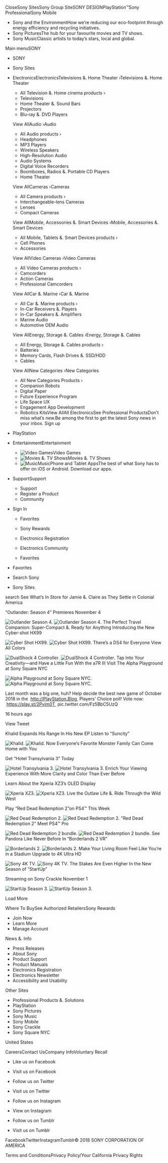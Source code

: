 Close<img src="//www.sony.com/assets/images/close-btn-x.png?fa48f775a334600f47f403ffb303d1e7&amp;wid=12" alt="" class="u-nav-close-btn-img">Sony Sites<img src="//www.sony.com/image/9a512bd93333b3c884bdbe2ba1581755?fmt=jpeg&amp;wid=370" alt="" class="u-nav-primary-img">Sony Group Site<img src="//www.sony.com/image/9762859c83b5616a7c75b2714c2e7d76?fmt=jpeg&amp;wid=370" alt="" class="u-nav-primary-img">SONY DESIGN<img src="//www.sony.com/image/5b83005cbb02abbc2878e29b23a3c362?fmt=jpeg&amp;wid=370" alt="" class="u-nav-primary-img">PlayStation™<img src="//www.sony.com/image/65c210a5a7b4a59a9963df8a4e0835da?fmt=jpeg&amp;wid=370" alt="" class="u-nav-primary-img">Sony Professional<img src="//www.sony.com/image/bf805a8b340105d03fcff55e3d22fb18?fmt=jpeg&amp;wid=370" alt="" class="u-nav-primary-img">Sony Mobile

*   Sony and the EnvironmentHow we’re reducing our eco-footprint through energy efficiency and recycling initiatives.
*   Sony PicturesThe hub for your favourite movies and TV shows.
*   Sony MusicClassic artists to today’s stars, local and global.

Main menuSONY

*   SONY
*   Sony Sites
*   ElectronicsElectronicsTelevisions &. Home Theater ›Televisions &. Home Theater
    
    *   All Television &. Home cinema products ›
    *   Televisions
    *   Home Theater &. Sound Bars
    *   Projectors
    *   Blu-ray &. DVD Players
    
    View AllAudio ›Audio
    
    *   All Audio products ›
    *   Headphones
    *   MP3 Players
    *   Wireless Speakers
    *   High-Resolution Audio
    *   Audio Systems
    *   Digital Voice Recorders
    *   Boomboxes, Radios &. Portable CD Players
    *   Home Theater
    
    View AllCameras ›Cameras
    
    *   All Camera products ›
    *   Interchangeable-lens Cameras
    *   Lenses
    *   Compact Cameras
    
    View AllMobile, Accessories &. Smart Devices ›Mobile, Accessories &. Smart Devices
    
    *   All Mobile, Tablets &. Smart Devices products ›
    *   Cell Phones
    *   Accessories
    
    View AllVideo Cameras ›Video Cameras
    
    *   All Video Cameras products ›
    *   Camcorders
    *   Action Cameras
    *   Professional Camcorders
    
    View AllCar &. Marine ›Car &. Marine
    
    *   All Car &. Marine products ›
    *   In-Car Receivers &. Players
    *   In-Car Speakers &. Amplifiers
    *   Marine Audio
    *   Automotive OEM Audio
    
    View AllEnergy, Storage &. Cables ›Energy, Storage &. Cables
    
    *   All Energy, Storage &. Cables products ›
    *   Batteries
    *   Memory Cards, Flash Drives &. SSD/HDD
    *   Cables
    
    View AllNew Categories ›New Categories
    *   All New Categories Products ›
    *   Companion Robots
    *   Digital Paper
    *   Future Experience Program
    *   Life Space UX
    *   Engagement App Development
    *   Robotics KitsView AllAll ElectronicsSee Professional Products<img src="//www.sony.com/image/73af50e8d496b98be27c316fba0cb511?fmt=jpeg&amp;wid=218" alt="" class="iq-img">Don’t miss what’s new.Be among the first to get the latest Sony news in your inbox. Sign up
*   PlayStation
*   EntertainmentEntertainment
    *   <img src="//www.sony.com/image/c8d568c456f06d3fa734b3331f100352?fmt=png-alpha&amp;wid=192&amp;hei=106" alt="Video Games" class="0 ">Video Games
    *   <img src="//www.sony.com/image/fc437c3658eed4b903e04f558e383d72?fmt=png-alpha&amp;wid=192&amp;hei=106" alt="Movies &amp. TV Shows" class="0 ">Movies &. TV Shows
    *   <img src="//www.sony.com/image/e783b1218f8069830c258b94aa5870c2?fmt=png-alpha&amp;wid=192&amp;hei=106" alt="Music" class="0 ">Music<img src="//www.sony.com/image/7a959cd929b51c2272e8fa8e9e8ed184?fmt=png-alpha&amp;wid=218" alt="" class="">Phone and Tablet AppsThe best of what Sony has to offer on iOS or Android. Download our apps.
*   SupportSupport
    *   <img src="//www.sony.com/image/bf43c4ef8c2eb71880b73f458ec57373?fmt=png-alpha&amp;wid=192&amp;hei=106" alt="" class="0 ">Support
    *   <img src="//www.sony.com/image/9e54e9a0759ae334e03e85366d4ba231?fmt=png-alpha&amp;wid=192&amp;hei=106" alt="" class="0 ">Register a Product
    *   <img src="//www.sony.com/image/b40fc153416e1395537a641506dd9fb8?fmt=png-alpha&amp;wid=192&amp;hei=106" alt="" class="0 ">Community

*   Sign In
    
    *   Favorites
    
    *   Sony Rewards
    *   Electronics Registration
    *   Electronics Community
    *   Favorites
*   Favorites
*   Search Sony
*   Sony Sites

search See What’s In Store for Jamie &. Claire as They Settle in Colonial America

“Outlander: Season 4” Premieres November 4

<img class="bg-img" data-linkname="en:set\_e:position\_1|\_5x2-1:video:tv:OutlanderSeason4-October-25-2018:sptv:image:YMVizqMN83o" data-analytics-event="content" data-analytics-category="tile" data-analytics-action="click" data-analytics-name="See What’s In Store for Jamie &amp. Claire as They Settle in Colonial America YMVizqMN83o Outlander-Season-4" data-img1x="/content/dam/sony/homepage/2018-october/10-25/OutlanderSeason4-600x600.jpg" data-img2x="/content/dam/sony/homepage/2018-october/10-25/OutlanderSeason4-1276x500.jpg" src="/content/dam/sony/homepage/2018-october/10-25/OutlanderSeason4-1276x500.jpg" alt="Outlander Season 4 "/>. <img class="bg-img" data-linkname="en:set\_e:position\_1|\_5x2-1:video:tv:OutlanderSeason4-October-25-2018:sptv:image-mobile:YMVizqMN83o" data-analytics-event="content" data-analytics-category="tile" data-analytics-action="click" data-analytics-name="See What’s In Store for Jamie &amp. Claire as They Settle in Colonial America YMVizqMN83o Outlander-Season-4" data-img1x="/content/dam/sony/homepage/2018-october/10-25/OutlanderSeason4-600x600.jpg" data-img2x="/content/dam/sony/homepage/2018-october/10-25/OutlanderSeason4-1276x500.jpg" src="/content/dam/sony/homepage/2018-october/10-25/OutlanderSeason4-600x600.jpg" alt="Outlander Season 4 "/>. The Perfect Travel Companion: Super-Compact &. Ready for Anything Introducing the New Cyber-shot HX99

<img class="bg-img" data-linkname="en:set\_b:position\_1|\_2x2-1:image:professional:CyberShotHX99-October-25-2018:pro:image" data-analytics-event="content" data-analytics-category="tile" data-analytics-action="click" data-analytics-name="The Perfect Travel Companion: Super-Compact &amp. Ready for Anything Cyber-Shot-HX99" data-img1x="/content/dam/sony/homepage/2018-october/10-25/CybershotHX99-600x600.jpg" data-img2x="/content/dam/sony/homepage/2018-october/10-25/CybershotHX99-600x600.jpg" src="/content/dam/sony/homepage/2018-october/10-25/CybershotHX99-600x600.jpg" alt="Cyber Shot HX99"/>. <img class="bg-img" data-linkname="en:set\_b:position\_1|\_2x2-1:image:professional:CyberShotHX99-October-25-2018:pro:image-mobile:" data-analytics-event="content" data-analytics-category="tile" data-analytics-action="click" data-analytics-name="The Perfect Travel Companion: Super-Compact &amp. Ready for Anything Cyber-Shot-HX99" data-img1x="/content/dam/sony/homepage/2018-october/10-25/CybershotHX99-600x600.jpg" data-img2x="/content/dam/sony/homepage/2018-october/10-25/CybershotHX99-600x600.jpg" src="/content/dam/sony/homepage/2018-october/10-25/CybershotHX99-600x600.jpg" alt="Cyber Shot HX99"/>. There’s a DS4 for Everyone View All Colors

<img class="bg-img" data-linkname="en:set\_b:position\_1|\_2x1-3:image:playstation:DualShock4Controller-October-25-2018:ps:image" data-analytics-event="content" data-analytics-category="tile" data-analytics-action="click" data-analytics-name="There’s a DS4 for Everyone Dual-Shock-4-Controller" data-img1x="/content/dam/sony/homepage/2018-october/10-25/PSDualShock-600x600.jpg" data-img2x="/content/dam/sony/homepage/2018-october/10-25/PSDualShock-600x600.jpg" src="/content/dam/sony/homepage/2018-october/10-25/PSDualShock-600x600.jpg" alt="DualShock 4 Controller"/>. <img class="bg-img" data-linkname="en:set\_b:position\_1|\_2x1-3:image:playstation:DualShock4Controller-October-25-2018:ps:image-mobile:" data-analytics-event="content" data-analytics-category="tile" data-analytics-action="click" data-analytics-name="There’s a DS4 for Everyone Dual-Shock-4-Controller" data-img1x="/content/dam/sony/homepage/2018-october/10-25/PSDualShock-600x600.jpg" data-img2x="/content/dam/sony/homepage/2018-october/10-25/PSDualShock-600x600.jpg" src="/content/dam/sony/homepage/2018-october/10-25/PSDualShock-600x600.jpg" alt="DualShock 4 Controller"/>. Tap Into Your Creativity—and Have a Little Fun With the a7R III Visit The Alpha Playground at Sony Square NYC

<img class="bg-img" data-linkname="en:set\_b:position\_1|\_1x1-4:image:electronics:AlphaPlaygroundSSNYC-October-25-2018:sca:image" data-analytics-event="content" data-analytics-category="tile" data-analytics-action="click" data-analytics-name="Tap Into Your Creativity—and Have a Little Fun With the a7R III Alpha-Playground-SSNYC" data-img1x="/content/dam/sony/homepage/2018-october/10-25/AlphaPlayground-600x600.jpg" data-img2x="/content/dam/sony/homepage/2018-october/10-25/AlphaPlayground-745x500.jpg" src="/content/dam/sony/homepage/2018-october/10-25/AlphaPlayground-745x500.jpg" alt="Alpha Playground at Sony Square NYC "/>. <img class="bg-img" data-linkname="en:set\_b:position\_1|\_1x1-4:image:electronics:AlphaPlaygroundSSNYC-October-25-2018:sca:image-mobile:" data-analytics-event="content" data-analytics-category="tile" data-analytics-action="click" data-analytics-name="Tap Into Your Creativity—and Have a Little Fun With the a7R III Alpha-Playground-SSNYC" data-img1x="/content/dam/sony/homepage/2018-october/10-25/AlphaPlayground-600x600.jpg" data-img2x="/content/dam/sony/homepage/2018-october/10-25/AlphaPlayground-745x500.jpg" src="/content/dam/sony/homepage/2018-october/10-25/AlphaPlayground-600x600.jpg" alt="Alpha Playground at Sony Square NYC "/>.

Last month was a big one, huh? Help decide the best new game of October 2018 in the  http://PlayStation.Blog  Players' Choice poll! Vote now:  https://play.st/2Pyjm0T  pic.twitter.com/Fz5BbC5UzQ

16 hours ago

View Tweet

Khalid Expands His Range In His New EP Listen to “Suncity”

<img class="bg-img" data-linkname="en:set\_b:position\_1|\_1x1-6:image:music:KhalidSuncity-November-01-2018:sme:image" data-analytics-event="content" data-analytics-category="tile" data-analytics-action="click" data-analytics-name="Khalid Expands His Range In His New EP Khalid-Suncity" data-img1x="/content/dam/sony/homepage/2018-october/10-25/Khalid-600x600.jpg" data-img2x="/content/dam/sony/homepage/2018-october/10-25/Khalid-500x246.jpg" src="/content/dam/sony/homepage/2018-october/10-25/Khalid-500x246.jpg" alt="Khalid"/>. <img class="bg-img" data-linkname="en:set\_b:position\_1|\_1x1-6:image:music:KhalidSuncity-November-01-2018:sme:image-mobile:" data-analytics-event="content" data-analytics-category="tile" data-analytics-action="click" data-analytics-name="Khalid Expands His Range In His New EP Khalid-Suncity" data-img1x="/content/dam/sony/homepage/2018-october/10-25/Khalid-600x600.jpg" data-img2x="/content/dam/sony/homepage/2018-october/10-25/Khalid-500x246.jpg" src="/content/dam/sony/homepage/2018-october/10-25/Khalid-600x600.jpg" alt="Khalid"/>. Now Everyone’s Favorite Monster Family Can Come Home with You

Get “Hotel Transylvania 3” Today

<img class="bg-img" data-linkname="en:set\_e:position\_1|\_5x2-1:video:movies:HT3Youtube-October-04-2018:sp:image:fVHlRN0upIo" data-analytics-event="content" data-analytics-category="tile" data-analytics-action="click" data-analytics-name="Now Everyone’s Favorite Monster Family Can Come Home with You fVHlRN0upIo HT3-Youtube" data-img1x="/content/dam/sony/homepage/2018-october/10-25/hotel-transylvania-3-600x600.jpg" data-img2x="/content/dam/sony/homepage/2018-october/10-25/hotel-transylvania-3-1276x500.jpg" src="/content/dam/sony/homepage/2018-october/10-25/hotel-transylvania-3-1276x500.jpg" alt="Hotel Transylvania 3 "/>. <img class="bg-img" data-linkname="en:set\_e:position\_1|\_5x2-1:video:movies:HT3Youtube-October-04-2018:sp:image-mobile:fVHlRN0upIo" data-analytics-event="content" data-analytics-category="tile" data-analytics-action="click" data-analytics-name="Now Everyone’s Favorite Monster Family Can Come Home with You fVHlRN0upIo HT3-Youtube" data-img1x="/content/dam/sony/homepage/2018-october/10-25/hotel-transylvania-3-600x600.jpg" data-img2x="/content/dam/sony/homepage/2018-october/10-25/hotel-transylvania-3-1276x500.jpg" src="/content/dam/sony/homepage/2018-october/10-25/hotel-transylvania-3-600x600.jpg" alt="Hotel Transylvania 3 "/>. Enrich Your Viewing Experience With More Clarity and Color Than Ever Before

Learn About the Xperia XZ3’s OLED Display

<img class="bg-img" data-linkname="en:set\_a:position\_1|\_3x2-1:video:mobile:XperiaSizzle-October-25-2018:mob:image:aLD\_ZcNvtZE" data-analytics-event="content" data-analytics-category="tile" data-analytics-action="click" data-analytics-name="Enrich Your Viewing Experience With More Clarity and Color Than Ever Before aLD\_ZcNvtZE Xperia-Sizzle" data-img1x="/content/dam/sony/homepage/2018-october/10-25/Xperia\_XZ3\_600x600.jpg" data-img2x="/content/dam/sony/homepage/2018-october/10-25/Xperia\_XZ3\_745x500.jpg" src="/content/dam/sony/homepage/2018-october/10-25/Xperia\_XZ3\_745x500.jpg" alt="Xperia XZ3"/>. <img class="bg-img" data-linkname="en:set\_a:position\_1|\_3x2-1:video:mobile:XperiaSizzle-October-25-2018:mob:image-mobile:aLD\_ZcNvtZE" data-analytics-event="content" data-analytics-category="tile" data-analytics-action="click" data-analytics-name="Enrich Your Viewing Experience With More Clarity and Color Than Ever Before aLD\_ZcNvtZE Xperia-Sizzle" data-img1x="/content/dam/sony/homepage/2018-october/10-25/Xperia\_XZ3\_600x600.jpg" data-img2x="/content/dam/sony/homepage/2018-october/10-25/Xperia\_XZ3\_745x500.jpg" src="/content/dam/sony/homepage/2018-october/10-25/Xperia\_XZ3\_600x600.jpg" alt="Xperia XZ3"/>. Live the Outlaw Life &. Ride Through the Wild West

Play “Red Dead Redemption 2”on PS4™ This Week

<img class="bg-img" data-linkname="en:set\_a:position\_1|\_2x1-2:video:playstation:RedDeadRedemption2Trailer-October-25-2018:ps:image:6VVhPqGMDAg" data-analytics-event="content" data-analytics-category="tile" data-analytics-action="click" data-analytics-name="Live the Outlaw Life &amp. Ride Through the Wild West 6VVhPqGMDAg Red-Dead-Redemption-2-Trailer" data-img1x="/content/dam/sony/homepage/2018-october/10-25/red-dead-redemption-600x600.jpg" data-img2x="/content/dam/sony/homepage/2018-october/10-25/red-dead-redemption-500x246.jpg" src="/content/dam/sony/homepage/2018-october/10-25/red-dead-redemption-500x246.jpg" alt="Red Dead Redemption 2"/>. <img class="bg-img" data-linkname="en:set\_a:position\_1|\_2x1-2:video:playstation:RedDeadRedemption2Trailer-October-25-2018:ps:image-mobile:6VVhPqGMDAg" data-analytics-event="content" data-analytics-category="tile" data-analytics-action="click" data-analytics-name="Live the Outlaw Life &amp. Ride Through the Wild West 6VVhPqGMDAg Red-Dead-Redemption-2-Trailer" data-img1x="/content/dam/sony/homepage/2018-october/10-25/red-dead-redemption-600x600.jpg" data-img2x="/content/dam/sony/homepage/2018-october/10-25/red-dead-redemption-500x246.jpg" src="/content/dam/sony/homepage/2018-october/10-25/red-dead-redemption-600x600.jpg" alt="Red Dead Redemption 2"/>. "Red Dead Redemption 2" Meet PS4™ Pro

<img class="bg-img" data-linkname="en:set\_a:position\_1|\_1x1-3:image:playstation:RedDeadRedemption2bundle-October-25-2018:ps:image" data-analytics-event="content" data-analytics-category="tile" data-analytics-action="click" data-analytics-name="&#34;Red Dead Redemption 2&#34. Red-Dead-Redemption-2-bundle" data-img1x="/content/dam/sony/homepage/2018-october/10-25/PS4ProRDR2-600x600-2.jpg" data-img2x="/content/dam/sony/homepage/2018-october/10-25/PS4ProRDR2-600x600-2.jpg" src="/content/dam/sony/homepage/2018-october/10-25/PS4ProRDR2-600x600-2.jpg" alt="Red Dead Redemption 2 bundle"/>. <img class="bg-img" data-linkname="en:set\_a:position\_1|\_1x1-3:image:playstation:RedDeadRedemption2bundle-October-25-2018:ps:image-mobile:" data-analytics-event="content" data-analytics-category="tile" data-analytics-action="click" data-analytics-name="&#34;Red Dead Redemption 2&#34. Red-Dead-Redemption-2-bundle" data-img1x="/content/dam/sony/homepage/2018-october/10-25/PS4ProRDR2-600x600-2.jpg" data-img2x="/content/dam/sony/homepage/2018-october/10-25/PS4ProRDR2-600x600-2.jpg" src="/content/dam/sony/homepage/2018-october/10-25/PS4ProRDR2-600x600-2.jpg" alt="Red Dead Redemption 2 bundle"/>. See Pandora Like Never Before In “Borderlands 2 VR”

<img class="bg-img" data-linkname="en:set\_a:position\_1|\_1x1-5:image:playstation:Borderlands2Trailer-October-25-2018:ps:image" data-analytics-event="content" data-analytics-category="tile" data-analytics-action="click" data-analytics-name="See Pandora Like Never Before Borderlands-2-Trailer" data-img1x="/content/dam/sony/homepage/2018-october/10-25/Borderlands2VR-Maya-600x600.jpg" data-img2x="/content/dam/sony/homepage/2018-october/10-25/Borderlands2VR-Maya-600x600.jpg" src="/content/dam/sony/homepage/2018-october/10-25/Borderlands2VR-Maya-600x600.jpg" alt="Borderlands 2 "/>. <img class="bg-img" data-linkname="en:set\_a:position\_1|\_1x1-5:image:playstation:Borderlands2Trailer-October-25-2018:ps:image-mobile:" data-analytics-event="content" data-analytics-category="tile" data-analytics-action="click" data-analytics-name="See Pandora Like Never Before Borderlands-2-Trailer" data-img1x="/content/dam/sony/homepage/2018-october/10-25/Borderlands2VR-Maya-600x600.jpg" data-img2x="/content/dam/sony/homepage/2018-october/10-25/Borderlands2VR-Maya-600x600.jpg" src="/content/dam/sony/homepage/2018-october/10-25/Borderlands2VR-Maya-600x600.jpg" alt="Borderlands 2 "/>. Make Your Living Room Feel Like You’re in a Stadium Upgrade to 4K Ultra HD

<img class="bg-img" data-linkname="en:set\_a:position\_1|\_2x2-6:image:electronics:4kTVFootball-October-25-2018:gwt:image" data-analytics-event="content" data-analytics-category="tile" data-analytics-action="click" data-analytics-name="Make Your Living Room Feel Like You’re in a Stadium 4k-TV-Football" data-img1x="/content/dam/sony/homepage/2018-october/10-25/X850B-600x600.jpg" data-img2x="/content/dam/sony/homepage/2018-october/10-25/X850B-600x600.jpg" src="/content/dam/sony/homepage/2018-october/10-25/X850B-600x600.jpg" alt="Sony 4K TV"/>. <img class="bg-img" data-linkname="en:set\_a:position\_1|\_2x2-6:image:electronics:4kTVFootball-October-25-2018:gwt:image-mobile:" data-analytics-event="content" data-analytics-category="tile" data-analytics-action="click" data-analytics-name="Make Your Living Room Feel Like You’re in a Stadium 4k-TV-Football" data-img1x="/content/dam/sony/homepage/2018-october/10-25/X850B-600x600.jpg" data-img2x="/content/dam/sony/homepage/2018-october/10-25/X850B-600x600.jpg" src="/content/dam/sony/homepage/2018-october/10-25/X850B-600x600.jpg" alt="Sony 4K TV"/>. The Stakes Are Even Higher In the New Season of “StartUp”

Streaming on Sony Crackle November 1

<img class="bg-img" data-linkname="en:set\_e:position\_1|\_5x2-1:video:tv:StartUpSeason3Trailer-October-25-2018:sptv:image:KF3PRTbxJeE" data-analytics-event="content" data-analytics-category="tile" data-analytics-action="click" data-analytics-name="The Stakes Are Even Higher In the New Season of “StartUp” KF3PRTbxJeE StartUp-Season-3-Trailer" data-img1x="/content/dam/sony/homepage/2018-october/10-25/Startup-600x600.jpg" data-img2x="/content/dam/sony/homepage/2018-october/10-25/Startup-1276x500.jpg" src="/content/dam/sony/homepage/2018-october/10-25/Startup-1276x500.jpg" alt="StartUp Season 3"/>. <img class="bg-img" data-linkname="en:set\_e:position\_1|\_5x2-1:video:tv:StartUpSeason3Trailer-October-25-2018:sptv:image-mobile:KF3PRTbxJeE" data-analytics-event="content" data-analytics-category="tile" data-analytics-action="click" data-analytics-name="The Stakes Are Even Higher In the New Season of “StartUp” KF3PRTbxJeE StartUp-Season-3-Trailer" data-img1x="/content/dam/sony/homepage/2018-october/10-25/Startup-600x600.jpg" data-img2x="/content/dam/sony/homepage/2018-october/10-25/Startup-1276x500.jpg" src="/content/dam/sony/homepage/2018-october/10-25/Startup-600x600.jpg" alt="StartUp Season 3"/>.

Load More

Where To BuySee Authorized RetailersSony Rewards

*   Join Now
*   Learn More
*   Manage Account

News &. Info

*   Press Releases
*   About Sony
*   Product Support
*   Product Manuals
*   Electronics Registration
*   Electronics Newsletter
*   Accessibility and Usability

Other Sites

*   Professional Products &. Solutions
*   PlayStation
*   Sony Pictures
*   Sony Music
*   Sony Mobile
*   Sony Crackle
*   Sony Square NYC

United States

CareersContact UsCompany InfoVoluntary Recall

*   Like us on Facebook

*   Visit us on Facebook

*   Follow us on Twitter

*   Visit us on Twitter

*   Follow us on Instagram
*   View on Instagram

*   Follow us on Tumblr
*   Visit us on Tumblr

FacebookTwitterInstagramTumblr© 2018 SONY CORPORATION OF AMERICA

Terms and ConditionsPrivacy Policy/Your California Privacy Rights